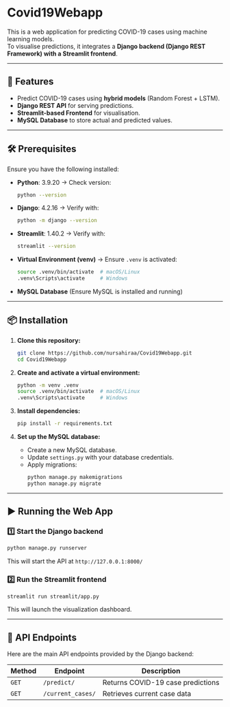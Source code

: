 # Covid19Webapp

This is a web application for predicting COVID-19 cases using machine learning models.\
To visualise predictions, it integrates a **Django backend (Django REST Framework) with a Streamlit frontend**.

---

## 🚀 **Features**

- Predict COVID-19 cases using **hybrid models** (Random Forest + LSTM).
- **Django REST API** for serving predictions.
- **Streamlit-based Frontend** for visualisation.
- **MySQL Database** to store actual and predicted values.

---

## 🛠 **Prerequisites**

Ensure you have the following installed:

- **Python**: 3.9.20 → Check version:
  ```bash
  python --version
  ```
- **Django**: 4.2.16 → Verify with:
  ```bash
  python -m django --version
  ```
- **Streamlit**: 1.40.2 → Verify with:
  ```bash
  streamlit --version
  ```
- **Virtual Environment (venv)** → Ensure `.venv` is activated:
  ```bash
  source .venv/bin/activate  # macOS/Linux
  .venv\Scripts\activate     # Windows
  ```
- **MySQL Database** (Ensure MySQL is installed and running)

---

## 📦 **Installation**

1. **Clone this repository:**

   ```bash
   git clone https://github.com/nursahiraa/Covid19Webapp.git
   cd Covid19Webapp
   ```

2. **Create and activate a virtual environment:**

   ```bash
   python -m venv .venv
   source .venv/bin/activate  # macOS/Linux
   .venv\Scripts\activate     # Windows
   ```

3. **Install dependencies:**

   ```bash
   pip install -r requirements.txt
   ```

4. **Set up the MySQL database:**

   - Create a new MySQL database.
   - Update `settings.py` with your database credentials.
   - Apply migrations:
     ```bash
     python manage.py makemigrations
     python manage.py migrate
     ```

---

## ▶️ **Running the Web App**

### **1️⃣ Start the Django backend**

```bash
python manage.py runserver
```

This will start the API at `http://127.0.0.1:8000/`

### **2️⃣ Run the Streamlit frontend**

```bash
streamlit run streamlit/app.py
```

This will launch the visualization dashboard.

---

## 🔗 **API Endpoints**

Here are the main API endpoints provided by the Django backend:

| Method | Endpoint          | Description                       |
| ------ | ----------------- | --------------------------------- |
| `GET`  | `/predict/`       | Returns COVID-19 case predictions |
| `GET`  | `/current_cases/` | Retrieves current case data       |

